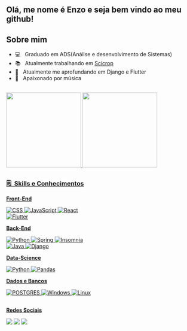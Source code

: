 ## Olá, me nome é Enzo e seja bem vindo ao meu github!
## Sobre mim

- 💻 &nbsp; Graduado em ADS(Análise e desenvolvimento de Sistemas)
- 📚 &nbsp; Atualmente trabalhando em <a href="https://scicrop.com/en/home-en/">Scicrop</a>
- 🌱 &nbsp; Atualmente me aprofundando em Django e Flutter
- 🎵 &nbsp; Apaixonado por música
##
<div align="left">
  <a href="https://github.com/EnzoFerreira">
  <img height="200em" src="https://github-readme-stats.vercel.app/api?username=enzoferreira&layout=compact&langs_count=7&theme=dark#gh-dark-mode-only"/>
  <img height="200em" src=https://github-readme-stats.vercel.app/api/top-langs/?username=enzoferreira&show_icons=true&theme=dark#gh-dark-mode-only"/>
</div>

##
 <h3> 🗒️ &nbsp;Skills e Conhecimentos </h3>

**Front-End**
  
  ![CSS](https://img.shields.io/badge/CSS-blue?style=for-the-badge&logo=CSS3&logoColor=white)
  ![JavaScript](https://img.shields.io/badge/JavaScript-323330?style=for-the-badge&logo=javascript&logoColor=F7DF1E)
  ![React](https://img.shields.io/badge/-React-blue?style=for-the-badge&logo=react&logoColor=white)           
  ![Flutter](https://img.shields.io/badge/Angular-blue?style=for-the-badge&logo=Angular&logoColor=white)
                                                                                                                                                
  
  **Back-End**
                                                                                                               
  ![Python](https://img.shields.io/badge/Python-3776AB?style=for-the-badge&logo=python&logoColor=white)
  ![Spring](https://img.shields.io/badge/Spring-6DB33F?style=for-the-badge&logo=spring&logoColor=white)
  ![Insomnia](https://img.shields.io/badge/-Insomnia-323330?style=for-the-badge&logo=insomnia&logoColor=007ACC)                                                              
  ![Java](https://img.shields.io/badge/Java-red?style=for-the-badge&logo=Java&logoColor=white)
  ![Django](https://img.shields.io/badge/Django-green?style=for-the-badge&logo=Django&logoColor=white)
  
                                                                                                                                                   
  **Data-Science**                                                                                                                            
                                                                                                                                                   
  ![Python](https://img.shields.io/badge/Python-3776AB?style=for-the-badge&logo=python&logoColor=white)         ![Pandas](https://img.shields.io/badge/Pandas-darkblue?style=for-the-badge&logo=Pandas&logoColor=white) 
                       
                                                                                                             
  **Dados e Bancos**                                                                                            
                                                                                                                                                   
![POSTGRES](https://img.shields.io/badge/postgresql-4169e1?style=for-the-badge&logo=postgresql&logoColor=white)
![Windows](https://img.shields.io/badge/Windows-017AD7?style=for-the-badge&logo=windows&logoColor=white)
![Linux](https://img.shields.io/badge/Linux-grey?style=for-the-badge&logo=linux&logoColor=white)                                                                                                                                                  
                                                                                                           
##
 **Redes Sociais**
<div> 
  <a href="https://instagram.com/html.ferreira" target="_blank"><img src="https://img.shields.io/badge/-Instagram-%23E4405F?style=for-the-badge&logo=instagram&logoColor=white" target="_blank"></a>
<a href = "mailto:enzoraci21@gmail.com"><img src="https://img.shields.io/badge/-Gmail-%23333?style=for-the-badge&logo=gmail&logoColor=white" target="_blank"></a>
 <a href="https://www.linkedin.com/in/enzo-raci-69a6aa215" target="_blank"><img src="https://img.shields.io/badge/-LinkedIn-%230077B5?style=for-the-badge&logo=linkedin&logoColor=white" target="_blank"></a> 
</div>
<br/>
